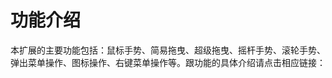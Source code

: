 # 功能介绍

本扩展的主要功能包括：鼠标手势、简易拖曳、超级拖曳、摇杆手势、滚轮手势、弹出菜单操作、图标操作、右键菜单操作等。跟功能的具体介绍请点击相应链接：

<!-- | 功能名称      | 描述 |
| ------------ | ------------- |
| [鼠标手势](mges.md) | 同其它扩展所定义的鼠标手势。 |
| [简易拖曳](sdrg.md) | 选中某些元素后，按住鼠标左键拖动一定距离后释放，然后触发不同的操作。 |
| [超级拖曳](drg.md)| 选中某些元素后，按住鼠标左键拖动并画出预定的图形后释放，然后触发相应的操作。 |
| [摇杆手势](rges.md) | 按住鼠标左键(右键)，再点击鼠标右键(左键)，之后触发不同的操作。 |
| [滚轮手势](wges.md) | 按住鼠标左键(右键)，再向上(下)滚动鼠标滚轮，实现不同的操作。 |
| [弹出菜单操作](pop.md) | 点击浏览器中本扩展图标，将展开一个页面，点击其中预先设定好的操作，即触发相应的操作。 |
| [图标操作](icon.md) | 点击浏览器中本扩展图标，执行一个预先设定好的操作。 |
| [右键菜单](ctm.md) | 在页面中点击鼠标右键，从右键菜单中选中欲执行的操作。 |
| [触屏手势](touch.md) | 为触屏设备准备的类似于鼠标手势的功能，通过手指画出不同的图形，根据不同图形触发相应的操作。 | -->